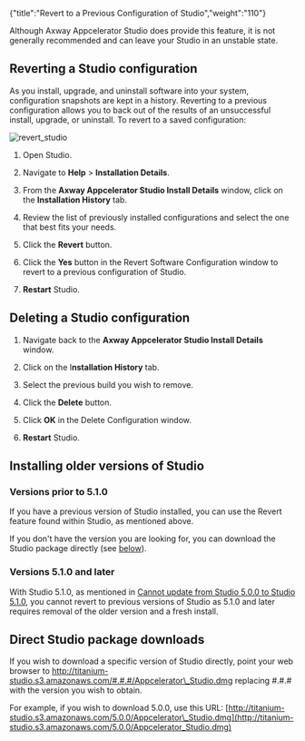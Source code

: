 {"title":"Revert to a Previous Configuration of Studio","weight":"110"}

Although Axway Appcelerator Studio does provide this feature, it is not generally recommended and can leave your Studio in an unstable state.

## Reverting a Studio configuration

As you install, upgrade, and uninstall software into your system, configuration snapshots are kept in a history. Reverting to a previous configuration allows you to back out of the results of an unsuccessful install, upgrade, or uninstall. To revert to a saved configuration:

![revert_studio](/Images/appc/download/attachments/56297847/revert_studio.png)

1. Open Studio.

2. Navigate to **Help** > **Installation Details**.

3. From the **Axway Appcelerator Studio Install Details** window, click on the **Installation History** tab.

4. Review the list of previously installed configurations and select the one that best fits your needs.

5. Click the **Revert** button.

6. Click the **Yes** button in the Revert Software Configuration window to revert to a previous configuration of Studio.

7. **Restart** Studio.


## Deleting a Studio configuration

1. Navigate back to the **Axway Appcelerator Studio Install Details** window.

2. Click on the I**nstallation History** tab.

3. Select the previous build you wish to remove.

4. Click the **Delete** button.

5. Click **OK** in the Delete Configuration window.

6. **Restart** Studio.


## Installing older versions of Studio

### Versions prior to 5.1.0

If you have a previous version of Studio installed, you can use the Revert feature found within Studio, as mentioned above.

If you don't have the version you are looking for, you can download the Studio package directly (see [below](#Directpackagedownloads)).

### Versions 5.1.0 and later

With Studio 5.1.0, as mentioned in [Cannot update from Studio 5.0.0 to Studio 5.1.0](/docs/appc/Axway_Appcelerator_Studio/Axway_Appcelerator_Studio_Release_Notes/Studio_Release_Notes_5.x/Studio_5.1.0.RC_Release_Note/Studio_5.1.0_Changes/#CannotupdatefromStudio5.0.0toStudio5.1.0), you cannot revert to previous versions of Studio as 5.1.0 and later requires removal of the older version and a fresh install.

## Direct Studio package downloads

If you wish to download a specific version of Studio directly, point your web browser to http://titanium-studio.s3.amazonaws.com/#.#.#/Appcelerator\_Studio.dmg replacing #.#.# with the version you wish to obtain.

For example, if you wish to download 5.0.0, use this URL: [http://titanium-studio.s3.amazonaws.com/5.0.0/Appcelerator\_Studio.dmg](http://titanium-studio.s3.amazonaws.com/5.0.0/Appcelerator_Studio.dmg)
